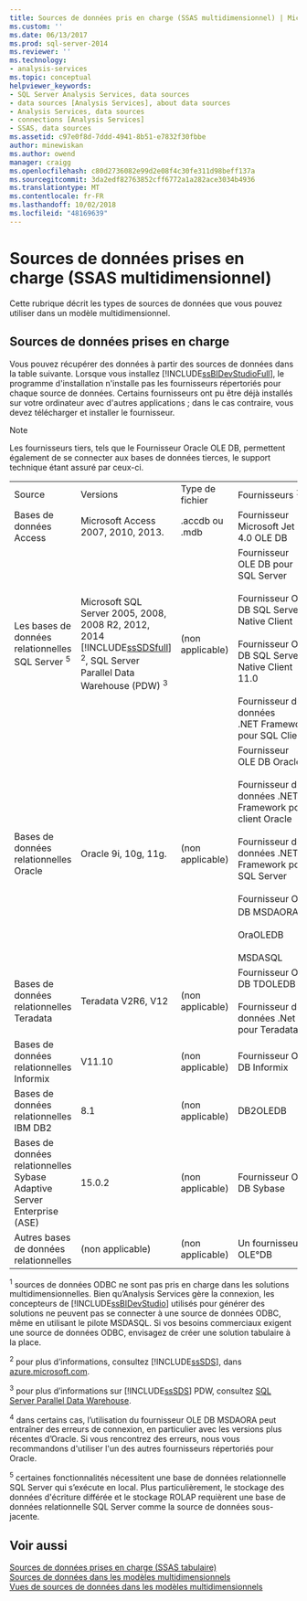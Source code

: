 ```yaml
---
title: Sources de données pris en charge (SSAS multidimensionnel) | Microsoft Docs
ms.custom: ''
ms.date: 06/13/2017
ms.prod: sql-server-2014
ms.reviewer: ''
ms.technology:
- analysis-services
ms.topic: conceptual
helpviewer_keywords:
- SQL Server Analysis Services, data sources
- data sources [Analysis Services], about data sources
- Analysis Services, data sources
- connections [Analysis Services]
- SSAS, data sources
ms.assetid: c97e0f8d-7ddd-4941-8b51-e7832f30fbbe
author: minewiskan
ms.author: owend
manager: craigg
ms.openlocfilehash: c80d2736082e99d2e08f4c30fe311d98beff137a
ms.sourcegitcommit: 3da2edf82763852cff6772a1a282ace3034b4936
ms.translationtype: MT
ms.contentlocale: fr-FR
ms.lasthandoff: 10/02/2018
ms.locfileid: "48169639"
---
```

# <a name="data-sources-supported-ssas-multidimensional"></a>Sources de données prises en charge (SSAS multidimensionnel)
  Cette rubrique décrit les types de sources de données que vous pouvez utiliser dans un modèle multidimensionnel.  
  
##  <a name="bkmk_supported_ds"></a> Sources de données prises en charge  
 Vous pouvez récupérer des données à partir des sources de données dans la table suivante. Lorsque vous installez [!INCLUDE[ssBIDevStudioFull](../../includes/ssbidevstudiofull-md.md)], le programme d'installation n'installe pas les fournisseurs répertoriés pour chaque source de données. Certains fournisseurs ont pu être déjà installés sur votre ordinateur avec d'autres applications ; dans le cas contraire, vous devez télécharger et installer le fournisseur.  
  
> [!NOTE]  
>  Les fournisseurs tiers, tels que le Fournisseur Oracle OLE DB, permettent également de se connecter aux bases de données tierces, le support technique étant assuré par ceux-ci.  
  
|||||  
|-|-|-|-|  
|Source|Versions|Type de fichier|Fournisseurs <sup>1</sup>|  
|Bases de données Access|Microsoft Access 2007, 2010, 2013.|.accdb ou .mdb|Fournisseur Microsoft Jet 4.0 OLE DB|  
|Les bases de données relationnelles SQL Server <sup>5</sup>|Microsoft SQL Server 2005, 2008, 2008 R2, 2012, 2014 [!INCLUDE[ssSDSfull](../../includes/sssdsfull-md.md)] <sup>2</sup>, SQL Server Parallel Data Warehouse (PDW) <sup>3</sup>|(non applicable)|Fournisseur OLE DB pour SQL Server<br /><br /> Fournisseur OLE DB SQL Server Native Client<br /><br /> Fournisseur OLE DB SQL Server Native Client 11.0<br /><br /> Fournisseur de données .NET Framework pour SQL Client|  
|Bases de données relationnelles Oracle|Oracle 9i, 10g, 11g.|(non applicable)|Fournisseur OLE DB Oracle<br /><br /> Fournisseur de données .NET Framework pour client Oracle<br /><br /> Fournisseur de données .NET Framework pour SQL Server<br /><br /> Fournisseur OLE DB MSDAORA <sup>4</sup><br /><br /> OraOLEDB<br /><br /> MSDASQL|  
|Bases de données relationnelles Teradata|Teradata V2R6, V12|(non applicable)|Fournisseur OLE DB TDOLEDB<br /><br /> Fournisseur de données .Net pour Teradata|  
|Bases de données relationnelles Informix|V11.10|(non applicable)|Fournisseur OLE DB Informix|  
|Bases de données relationnelles IBM DB2|8.1|(non applicable)|DB2OLEDB|  
|Bases de données relationnelles Sybase Adaptive Server Enterprise (ASE)|15.0.2|(non applicable)|Fournisseur OLE DB Sybase|  
|Autres bases de données relationnelles|(non applicable)|(non applicable)|Un fournisseur OLE°DB|  
  
 <sup>1</sup> sources de données ODBC ne sont pas pris en charge dans les solutions multidimensionnelles. Bien qu’Analysis Services gère la connexion, les concepteurs de [!INCLUDE[ssBIDevStudio](../../includes/ssbidevstudio-md.md)] utilisés pour générer des solutions ne peuvent pas se connecter à une source de données ODBC, même en utilisant le pilote MSDASQL. Si vos besoins commerciaux exigent une source de données ODBC, envisagez de créer une solution tabulaire à la place.  
  
 <sup>2</sup> pour plus d’informations, consultez [!INCLUDE[ssSDS](../../includes/sssds-md.md)], dans [azure.microsoft.com](http://go.microsoft.com/fwlink/?LinkID=157856).  
  
 <sup>3</sup> pour plus d’informations sur [!INCLUDE[ssSDS](../../includes/sssds-md.md)] PDW, consultez [SQL Server Parallel Data Warehouse](http://go.microsoft.com/fwlink/?LinkId=150895).  
  
 <sup>4</sup> dans certains cas, l’utilisation du fournisseur OLE DB MSDAORA peut entraîner des erreurs de connexion, en particulier avec les versions plus récentes d’Oracle. Si vous rencontrez des erreurs, nous vous recommandons d'utiliser l'un des autres fournisseurs répertoriés pour Oracle.  
  
 <sup>5</sup> certaines fonctionnalités nécessitent une base de données relationnelle SQL Server qui s’exécute en local. Plus particulièrement, le stockage des données d'écriture différée et le stockage ROLAP requièrent une base de données relationnelle SQL Server comme la source de données sous-jacente.  
  
## <a name="see-also"></a>Voir aussi  
 [Sources de données prises en charge &#40;SSAS tabulaire&#41;](../tabular-models/data-sources-supported-ssas-tabular.md)   
 [Sources de données dans les modèles multidimensionnels](data-sources-in-multidimensional-models.md)   
 [Vues de sources de données dans les modèles multidimensionnels](data-source-views-in-multidimensional-models.md)  
  
  

